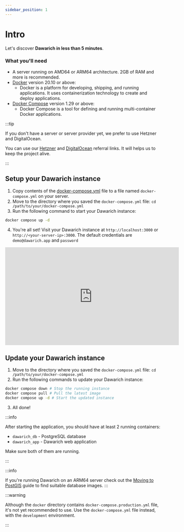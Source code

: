 ```yaml
---
sidebar_position: 1
---
```


# Intro

Let's discover **Dawarich in less than 5 minutes**.

### What you'll need

- A server running on AMD64 or ARM64 architecture. 2GB of RAM and more is recommended.
- [Docker](https://docs.docker.com/get-docker/) version 20.10 or above:
  - Docker is a platform for developing, shipping, and running applications. It uses containerization technology to create and deploy applications.
- [Docker Compose](https://docs.docker.com/compose/install/) version 1.29 or above:
  - Docker Compose is a tool for defining and running multi-container Docker applications.

:::tip

If you don't have a server or server provider yet, we prefer to use Hetzner and DigitalOcean.

You can use our [Hetzner](https://hetzner.cloud/?ref=DQC5djwEU64f) and [DigitalOcean](https://m.do.co/c/5dcbfa133a56) referral links. It will helps us to keep the project alive.

:::

## Setup your Dawarich instance

1. Copy contents of the [docker-compose.yml](https://github.com/Freika/dawarich/blob/master/docker/docker-compose.yml) file to a file named `docker-compose.yml` on your server.
2. Move to the directory where you saved the `docker-compose.yml` file: `cd /path/to/your/docker-compose.yml`
3. Run the following command to start your Dawarich instance:

```bash
docker compose up -d
```

4. You're all set! Visit your Dawarich instance at `http://localhost:3000` or `http://<your-server-ip>:3000`. The default credentials are `demo@dawarich.app` and `password`

<iframe width="560" height="315" src="https://www.youtube.com/embed/j6xNtSNzrwQ?si=9VFoYMdFl2jSTGWr" title="YouTube video player" frameborder="0" allow="accelerometer; autoplay; clipboard-write; encrypted-media; gyroscope; picture-in-picture; web-share" referrerpolicy="strict-origin-when-cross-origin" allowfullscreen></iframe>

## Update your Dawarich instance

1. Move to the directory where you saved the `docker-compose.yml` file: `cd /path/to/your/docker-compose.yml`
2. Run the following commands to update your Dawarich instance:

```bash
docker compose down # Stop the running instance
docker compose pull # Pull the latest image
docker compose up -d # Start the updated instance
```

3. All done!

:::info

After starting the application, you should have at least 2 running containers:

- `dawarich_db` - PostgreSQL database
- `dawarich_app` - Dawarich web application

Make sure both of them are running.

:::

:::info

If  you're running Dawarich on an ARM64 server check out the [Moving to PostGIS](./tutorials/moving-to-postgis.md) guide to find suitable database images.
:::

:::warning

Although the `docker` directory contains `docker-compose.production.yml` file, it's not yet recommended to use. Use the `docker-compose.yml` file instead, with the `development` environment.

:::
